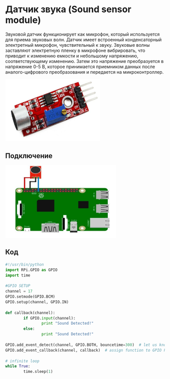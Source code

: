 # Датчик звука (Sound sensor module)

Звуковой датчик функционирует как микрофон, который используется для приема звуковых волн. Датчик имеет встроенный конденсаторный электретный микрофон, чувствительный к звуку. Звуковые волны заставляют электретную пленку в микрофоне вибрировать, что приводит к изменению емкости и небольшому напряжению, соответствующему изменению. Затем это напряжение преобразуется в напряжение 0-5 В, которое принимается приемником данных после аналого-цифрового преобразования и передается на микроконтроллер.

<img src="../assets/sensors/sound/sensor_sound.svg" width=300 class="zoom border center"></img>

## Подключение

<img src="../assets/sensors/sound/sound_connection.svg" width=350 class="zoom border center"></img>

## Код

```python
#!/usr/bin/python
import RPi.GPIO as GPIO
import time

#GPIO SETUP
channel = 17
GPIO.setmode(GPIO.BCM)
GPIO.setup(channel, GPIO.IN)

def callback(channel):
        if GPIO.input(channel):
                print "Sound Detected!"
        else:
                print "Sound Detected!"

GPIO.add_event_detect(channel, GPIO.BOTH, bouncetime=300)  # let us know when the pin goes HIGH or LOW
GPIO.add_event_callback(channel, callback)  # assign function to GPIO PIN, Run function on change

# infinite loop
while True:
        time.sleep(1)
```
